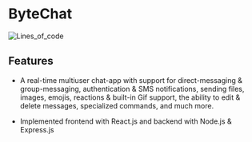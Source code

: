 # ByteChat

![Lines_of_code](https://img.shields.io/tokei/lines/github/atanughosh01/ByteChat?label=LinesOfCode)


## Features

* A real-time multiuser chat-app with support for direct-messaging &amp; group-messaging, authentication &amp; SMS notifications, sending files, images, emojis, reactions &amp; built-in Gif support, the ability to edit &amp; delete messages, specialized commands, and much more. 

* Implemented frontend with React.js and backend with Node.js &amp; Express.js

